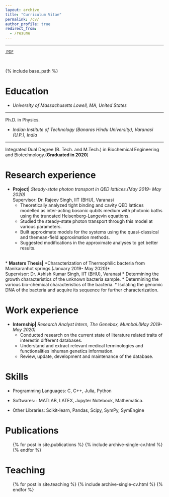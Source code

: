 ```yaml
---
layout: archive
title: "Curriculum Vitae"
permalink: /cv/
author_profile: true
redirect_from:
  - /resume
---
```

<hr>
<p  style="font-size: smaller;" ><a  href="{{ 'files/TarushTiwariCV.pdf' | absolute_url }}" class = "button special icon fa-file-pdf-o" target="_blank" rel="noopener noreferrer" >&nbsp;PDF</a></p>
<p>&nbsp;</p> 
{% include base_path %}

Education
======

* *University of Massachusetts Lowell, MA, United States*
------
Ph.D. in Physics.

* *Indian Institute of Technology (Banaras Hindu University), Varanasi (U.P.), India*
------
Integrated Dual Degree (B. Tech. and M.Tech.) in Biochemical Engineering and Biotechnology.(<strong>Graduated in 2020</strong>)

Research experience
======
* <strong>Project|</strong> *Steady-state photon transport in QED lattices.(May 2019- May 2020)*<br>
	Supervisor: Dr. Rajeev Singh, IIT (BHU), Varanasi 
  * Theoretically analyzed tight binding and cavity QED lattices modelled as inter-acting bosonic qubits medium with photonic baths using the truncated Heisenberg-Langevin equations.
  * Studied the steady-state photon transport through this model at various parameters.
  * Built approximate models for the systems using the quasi-classical and themean-field approximation methods.
  * Suggested modifications in the approximate analyses to get better results.
<br>
* <strong>Masters Thesis|</strong> *Characterization of Thermophilic bacteria from Manikaranhot springs.(January 2019- May 2020)*<br>
	Supervisor: Dr. Ashish Kumar Singh, IIT (BHU), Varanasi 
  * Determining the growth characteristics of the unknown bacteria sample.
  * Determining the various bio-chemical characteristics of the bacteria.
  * Isolating the genomic DNA of the bacteria and acquire its sequence for further characterization.
  
Work experience
======
* <strong>Internship|</strong> *Research Analyst Intern, The Genebox, Mumbai.(May 2019- May 2020)*<br>
  * Conducted research on the current state of literature related traits of interestin different databases.  
  * Understand and extract relevant medical terminologies and functionalities inhuman genetics information.
  * Review, update, development and maintenance of the database.

Skills
======
* Programming Languages: C, C++, Julia, Python

* Softwares: : MATLAB, LATEX, Jupyter Notebook, Mathematica.

* Other Libraries: Scikit-learn, Pandas, Scipy, SymPy, SymEngine


Publications
======
  <ul>{% for post in site.publications %}
    {% include archive-single-cv.html %}
  {% endfor %}</ul>
  
Teaching
======
  <ul>{% for post in site.teaching %}
    {% include archive-single-cv.html %}
  {% endfor %}</ul>
  

